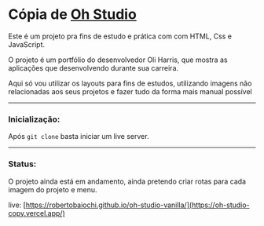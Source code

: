 # Cópia de [Oh Studio](https://oh.studio/)

Este é um projeto pra fins de estudo e prática com com HTML, Css e JavaScript.

O projeto é um portfólio do desenvolvedor Oli Harris, que mostra as aplicações que desenvolvendo durante sua carreira.

Aqui só vou utilizar os layouts para fins de estudos, utilizando imagens não relacionadas aos seus projetos e fazer tudo da forma mais manual possível

<hr>

### Inicialização:

Após `git clone` basta iniciar um live server.

<hr>

### Status:

O projeto ainda está em andamento, ainda pretendo criar rotas para cada imagem do projeto e menu.

live: [https://robertobaiochi.github.io/oh-studio-vanilla/](https://oh-studio-copy.vercel.app/)
